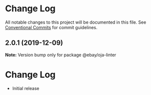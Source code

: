 # Change Log

All notable changes to this project will be documented in this file.
See [Conventional Commits](https://conventionalcommits.org) for commit guidelines.

## 2.0.1 (2019-12-09)

**Note:** Version bump only for package @ebay/oja-linter





# Change Log

- Initial release
